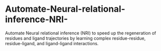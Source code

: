# Automate-Neural-relational-inference-NRI-
Automate Neural relational inference (NRI) to speed up the regeneration of residues and ligand trajectories by learning complex residue-residue, residue-ligand, and ligand-ligand interactions.
